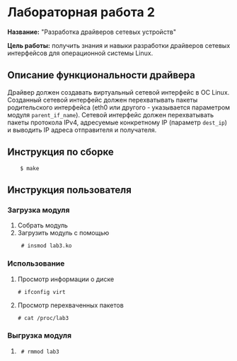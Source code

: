 # Лабораторная работа 2

**Название:** "Разработка драйверов сетевых устройств"

**Цель работы:** получить знания и навыки разработки драйверов сетевых интерфейсов для операционной системы Linux.

## Описание функциональности драйвера

Драйвер должен создавать виртуальный сетевой интерфейс в ОС
Linux. Созданный сетевой интерфейс должен перехватывать пакеты
родительского интерфейса (eth0 или другого - указывается параметром модуля `parent_if_name`).
Сетевой интерфейс должен перехватывать пакеты протокола IPv4, адресуемые конкретному IP (параметр `dest_ip`) и выводить IP адреса отправителя и получателя.

## Инструкция по сборке

```
    $ make
```

## Инструкция пользователя

### Загрузка модуля
1. Собрать модуль
2. Загрузить модуль с помощью
   ```
    # insmod lab3.ko
   ```

### Использование
1. Просмотр информации о диске
    ```
    # ifconfig virt
    ```
2. Просмотр перехваченных пакетов
    ```
    # cat /proc/lab3
    ```

### Выгрузка модуля
1. ```
    # rmmod lab3
   ```
